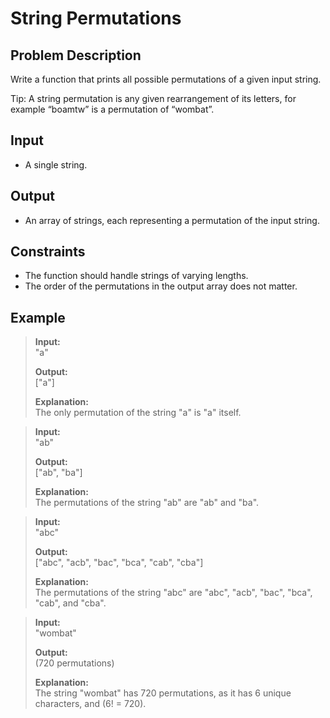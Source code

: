 # String Permutations

## Problem Description
Write a function that prints all possible permutations of a given input string.

Tip: A string permutation is any given rearrangement of its letters, for example “boamtw” is a permutation of “wombat”.

## Input
- A single string.

## Output
- An array of strings, each representing a permutation of the input string.

## Constraints
- The function should handle strings of varying lengths.
- The order of the permutations in the output array does not matter.

## Example
> **Input:**  
> "a"  
>
> **Output:**  
> \["a"\]  
>
> **Explanation:**  
> The only permutation of the string "a" is "a" itself.

> **Input:**  
> "ab"  
>
> **Output:**  
> \["ab", "ba"\]  
>
> **Explanation:**  
> The permutations of the string "ab" are "ab" and "ba".

> **Input:**  
> "abc"  
>
> **Output:**  
> \["abc", "acb", "bac", "bca", "cab", "cba"\]  
>
> **Explanation:**  
> The permutations of the string "abc" are "abc", "acb", "bac", "bca", "cab", and "cba".

> **Input:**  
> "wombat"  
>
> **Output:**  
> (720 permutations)  
>
> **Explanation:**  
> The string "wombat" has 720 permutations, as it has 6 unique characters, and \(6! = 720\).
